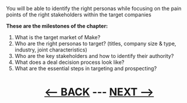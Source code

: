 You will be able to identify the right personas while focusing on the pain points of the right stakeholders within the target companies

__These are the milestones of the chapter:__

1. What is the target market of Make?
2. Who are the right personas to target? (titles, company size & type, industry, joint characteristics)
3. Who are the key stakeholders and how to identify their authority?
4. What does a deal decision process look like?
5. What are the essential steps in targeting and prospecting?




<div align="center">

# [<-- BACK](identify&build_use_cases..md) --- [NEXT -->](make_target_market.md)
</div>

